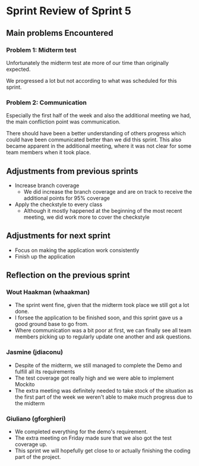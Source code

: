 <!-- An example of how you can do a sprint review -->

# Sprint Review of Sprint 5

## Main problems  Encountered

### Problem 1: Midterm test
Unfortunately the midterm test ate more of our time than originally expected.

We progressed a lot but not according to what was scheduled for this sprint.

### Problem 2: Communication
Especially the first half of the week and also the additional meeting we had, 
the main confliction point was communication.

There should have been a better understanding of others progress which could have been communicated better than we did this sprint. 
This also became apparent in the additional meeting, where it was not clear for some team members when it took place.


## Adjustments from previous sprints
 - Increase branch coverage
    - We did increase the branch coverage and are on track to receive the additional points for 95% coverage
- Apply the checkstyle to every class
    - Although it mostly happened at the beginning of the most recent meeting, we did work more to cover the checkstyle

## Adjustments for next sprint
 - Focus on making the application work consistently
 - Finish up the application

## Reflection on the previous sprint

### Wout Haakman (whaakman)
- The sprint went fine, given that the midterm took place we still got a lot done.
- I forsee the application to be finished soon, and this sprint gave us a good ground base to go from.
- Where communication was a bit poor at first, we can finally see all team members picking up to regularly update one another and ask questions.

### Jasmine (jdiaconu)
- Despite of the midterm, we still managed to complete the Demo and fulfill all its requirements
- The test coverage got really high and we were able to implement Mockito
- The extra meeting was definitely needed to take stock of the situation as the first part of the week we weren't able to make much progress due to the midterm

### Giuliano (gforghieri)
- We completed everything for the demo's requirement.
- The extra meeting on Friday made sure that we also got the test coverage up.
- This sprint we will hopefully get close to or actually finishing the coding part of the project.